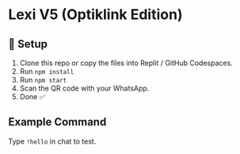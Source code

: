 # Lexi V5 (Optiklink Edition)

## 🚀 Setup
1. Clone this repo or copy the files into Replit / GitHub Codespaces.
2. Run `npm install`
3. Run `npm start`
4. Scan the QR code with your WhatsApp.
5. Done ✅

## Example Command
Type `!hello` in chat to test.

